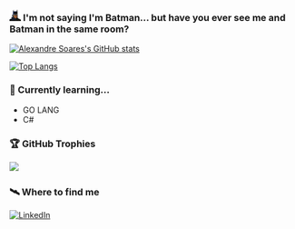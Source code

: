 ### <img src="./batman_no.gif" width="20"/> I'm not saying I'm Batman... but have you ever see me and Batman in the same room?

[![Alexandre Soares's GitHub stats](https://github-readme-stats.vercel.app/api?username=alexandrejuk&show_icons=true&count_private=true)](https://github.com/anuraghazra/github-readme-stats)


[![Top Langs](https://github-readme-stats.vercel.app/api/top-langs/?username=alexandrejuk&layout=compact&langs_count=10)](https://github.com/anuraghazra/github-readme-stats)


### 📖 Currently learning...
- GO LANG
- C#

### 🏆 GitHub Trophies
![](https://github-profile-trophy.vercel.app/?username=alexandrejuk&no-frame=true&no-bg=false&margin-w=4)

### 🛰️ Where to find me

<p>
    <a href="https://www.linkedin.com/in/alexandre-s-soares/" target="_blank">
        <img alt="LinkedIn" src="https://img.shields.io/badge/linkedin-%230077B5.svg?&style=for-the-badge&logo=linkedin&logoColor=white" />
    </a>
</p>

